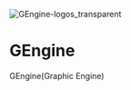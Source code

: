 ![GEngine-logos_transparent](https://user-images.githubusercontent.com/49002432/186037894-b371239e-f5f2-4f9f-a1e1-f5036ba6e066.png)
# GEngine
GEngine(Graphic Engine)
